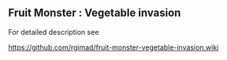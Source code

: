 ## Fruit Monster : Vegetable invasion

For detailed description see

https://github.com/rgimad/fruit-monster-vegetable-invasion.wiki


